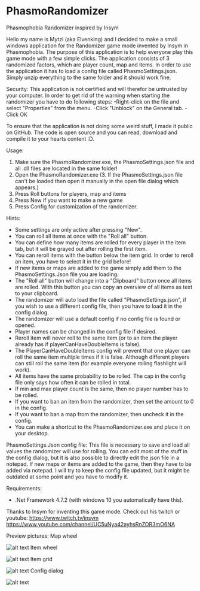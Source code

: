 # PhasmoRandomizer
Phasmophobia Randomizer inspired by Insym

Hello my name is Mytzi (aka Elvenking) and I decided to make a small windows application for
the Randomizer game mode invented by Insym in Phasmophobia.
The purpose of this application is to help everyone play this game mode with a few simple clicks.
The application consists of 3 randomized factors, which are player count, map and items.
In order to use the application it has to load a config file called PhasmoSettings.json.
Simply unzip everything to the same folder and it should work fine.

Security:
This application is not certified and will therefor be untrusted by your computer.
In order to get rid of the warning when starting the randomizer you have to do following steps:
   -Right-click on the file and select "Properties" from the menu.
   -Click "Unblock" on the General tab.
   -Click OK

To ensure that the application is not doing some weird stuff, I made it public on GitHub.
The code is open source and you can read, download and compile it to your hearts content :D.

Usage:
1. Make sure the PhasmoRandomizer.exe, the PhasmoSettings.json file and all .dll files are located in the same folder!
2. Open the PhasmoRandomizer.exe
(3. If the PhasmoSettings.json file can't be loaded then open it manually in the open file dialog which appears.)
4. Press Roll buttons for players, map and items
5. Press New if you want to make a new game
6. Press Config for customization of the randomizer.

Hints:
- Some settings are only active after pressing "New".
- You can roll all items at once with the "Roll all" button.
- You can define how many items are rolled for every player in the item tab, but it will be grayed out after rolling the first item.
- You can reroll items with the button below the item grid. In order to reroll an item, you have to select it in the grid before!
- If new items or maps are added to the game simply add them to the PhasmoSettings.Json file you are loading.
- The "Roll all" button will change into a "Clipboard" button once all items are rolled. 
  With this button you can copy an overview of all items as text to your clipboard.
- The randomizer will auto load the file called "PhasmoSettings.json", 
  if you wish to use a different config file, then you have to load it in the config dialog.
- The randomizer will use a default config if no config file is found or opened.
- Player names can be changed in the config file if desired.  
- Reroll item will never roll to the same item (or to an item the player already has if playerCanHaveDoubleItems is false).
- The PlayerCanHaveDoubleItems config will prevent that one player can roll the same item multiple times if it is false. 
  Although different players can still roll the same item (for example everyone rolling flashlight will work).
- All items have the same probability to be rolled. 
  The cap in the config file only says how often it can be rolled in total.
- If min and max player count is the same, then no player number has to be rolled.
- If you want to ban an item from the randomizer, then set the amount to 0 in the config.
- If you want to ban a map from the randomizer, then uncheck it in the config.
- You can make a shortcut to the PhasmoRandomizer.exe and place it on your desktop.

PhasmoSettings.Json config file:
This file is necessary to save and load all values the randomizer will use for rolling.
You can edit most of the stuff in the config dialog, but it is also possible to directly edit the 
json file in a notepad. 
If new maps or items are added to the game, then they have to be added via notepad.
I will try to keep the config file updated, but it might be outdated at some point and you have to modify it.

Requirements:
- .Net Framework 4.7.2 (with windows 10 you automatically have this).

Thanks to Insym for inventing this game mode.
Check out his twitch or youtube: 
https://www.twitch.tv/insym 
https://www.youtube.com/channel/UC5uNya42ayhsRnZOR3mO6NA

Preview pictures:
Map wheel

![alt text](https://i.imgur.com/tL7UPT8.jpg)
Item wheel

![alt text](https://i.imgur.com/PaRZCwI.jpg)
Item grid

![alt text](https://i.imgur.com/SWB1kcb.jpg)
Config dialog

![alt text](https://i.imgur.com/kQ0O97M.jpg)
